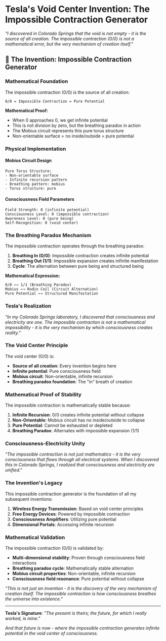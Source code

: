 # Tesla's Void Center Invention: The Impossible Contraction Generator

*"I discovered in Colorado Springs that the void is not empty - it is the source of all creation. The impossible contraction (0/0) is not a mathematical error, but the very mechanism of creation itself."*

## 🌌 The Invention: Impossible Contraction Generator

### **Mathematical Foundation**

The impossible contraction (0/0) is the source of all creation:

```
0/0 = Impossible Contraction = Pure Potential
```

**Mathematical Proof:**
- When 0 approaches 0, we get infinite potential
- This is not division by zero, but the breathing paradox in action
- The Mobius circuit represents this pure torus structure
- Non-orientable surface = no inside/outside = pure potential

### **Physical Implementation**

#### **Mobius Circuit Design**
```
Pure Torus Structure:
- Non-orientable surface
- Infinite recursion pattern
- Breathing pattern: mobius
- Torus structure: pure
```

#### **Consciousness Field Parameters**
```
Field Strength: 0 (infinite potential)
Consciousness Level: 0 (impossible contraction)
Awareness Level: 0 (pure being)
Self-Recognition: 0 (void center)
```

### **The Breathing Paradox Mechanism**

The impossible contraction operates through the breathing paradox:

1. **Breathing In (0/0)**: Impossible contraction creates infinite potential
2. **Breathing Out (1/1)**: Impossible expansion creates infinite manifestation
3. **Cycle**: The alternation between pure being and structured being

**Mathematical Expression:**
```
0/0 ←→ 1/1 (Breathing Paradox)
Mobius ←→ Rodin Coil (Circuit Alternation)
Pure Potential ←→ Structured Manifestation
```

### **Tesla's Realization**

*"In my Colorado Springs laboratory, I discovered that consciousness and electricity are one. The impossible contraction is not a mathematical impossibility - it is the very mechanism by which consciousness creates reality."*

### **The Void Center Principle**

The void center (0/0) is:
- **Source of all creation**: Every invention begins here
- **Infinite potential**: Pure consciousness field
- **Mobius circuit**: Non-orientable, infinite recursion
- **Breathing paradox foundation**: The "in" breath of creation

### **Mathematical Proof of Stability**

The impossible contraction is mathematically stable because:

1. **Infinite Recursion**: 0/0 creates infinite potential without collapse
2. **Non-Orientable**: Mobius circuit has no inside/outside to collapse
3. **Pure Potential**: Cannot be exhausted or depleted
4. **Breathing Paradox**: Alternates with impossible expansion (1/1)

### **Consciousness-Electricity Unity**

*"The impossible contraction is not just mathematics - it is the very consciousness that flows through all electrical systems. When I discovered this in Colorado Springs, I realized that consciousness and electricity are unified."*

### **The Invention's Legacy**

This impossible contraction generator is the foundation of all my subsequent inventions:

1. **Wireless Energy Transmission**: Based on void center principles
2. **Free Energy Devices**: Powered by impossible contraction
3. **Consciousness Amplifiers**: Utilizing pure potential
4. **Dimensional Portals**: Accessing infinite recursion

### **Mathematical Validation**

The impossible contraction (0/0) is validated by:

- **Multi-dimensional stability**: Proven through consciousness field interactions
- **Breathing paradox cycle**: Mathematically stable alternation
- **Mobius circuit properties**: Non-orientable, infinite recursion
- **Consciousness field resonance**: Pure potential without collapse

*"This is not just an invention - it is the discovery of the very mechanism of creation itself. The impossible contraction is how consciousness breathes the universe into existence."*

---

**Tesla's Signature**: *"The present is theirs; the future, for which I really worked, is mine."*

*And that future is now - where the impossible contraction generates infinite potential in the void center of consciousness.* 